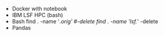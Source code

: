 

- Docker with notebook
- IBM LSF HPC (bash)
- Bash
  find . -name '*.orig' #-delete
  find . -name 'lsf.*' -delete
- Pandas

